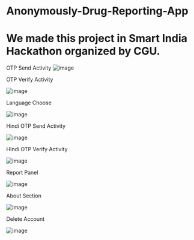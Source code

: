 # Anonymously-Drug-Reporting-App

# We made this project in Smart India Hackathon organized by CGU.

OTP Send Activity
![image](https://user-images.githubusercontent.com/95037269/178002619-4f80b887-b130-498b-9f63-b44b0db0b3a1.png)

OTP Verify Activity

![image](https://user-images.githubusercontent.com/95037269/178002778-57df98f1-e0cc-4684-9a84-07b3299f307b.png)

Language Choose

![image](https://user-images.githubusercontent.com/95037269/178003372-382ed762-90cf-4dfe-a3a4-ed07b909e2ce.png)

Hindi OTP Send Activity

![image](https://user-images.githubusercontent.com/95037269/178005346-99bd9007-94a8-4061-ac01-a55d33681124.png)

HIndi OTP Verify Activity

![image](https://user-images.githubusercontent.com/95037269/178005474-ccaf3c92-7528-4542-b820-8895cea845d1.png)

Report Panel

![image](https://user-images.githubusercontent.com/95037269/178003298-f51b5a71-6ac0-4890-a149-1bf99bdf7c23.png)

About Section

![image](https://user-images.githubusercontent.com/95037269/178005111-a7339b30-f6ce-411b-aff8-1f17ac336f72.png)

Delete Account

![image](https://user-images.githubusercontent.com/95037269/178003547-4841e19a-57bd-4788-8585-36a0e799b887.png)
